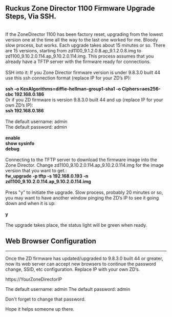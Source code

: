 
<h2> Ruckus Zone Director 1100 Firmware Upgrade Steps, Via SSH.</h2>
<br>
If the ZoneDirector 1100 has been factory reset,  upgrading from the lowest version one at the time all the way to the last one worked for me. Bloody slow process, but works. Each upgrade takes about 15 minutes or so. There are 15 versions, starting from zd1100_9.1.2.0.8.ap_9.1.2.0.8.img to zd1100_9.10.2.0.114.ap_9.10.2.0.114.img. This process assumes that you already have a TFTP server with the firmware ready for connections.<br>
<br>
SSH into it: If you Zone Director firmware version is under 9.8.3.0 built 44 use this ssh connection format (replace IP for your ZD’s IP):<br><br>
<b>ssh -o KexAlgorithms=diffie-hellman-group1-sha1 -o Ciphers=aes256-cbc 192.168.0.186</b>
<br>
Or if you ZD firmware is version 9.8.3.0 built 44 and up (replace IP for your own ZD’s IP):<br>
<b>ssh  192.168.0.186</b><br>
<br>
The default username: admin <br>
The default password: admin <br>
<br>
<b>enable</b><br>
<b>show sysinfo</b><br>
<b>debug</b><br>
<br>
Connecting to the TFTP server to download the firmware image into the Zone Director. Change zd1100_9.10.2.0.114.ap_9.10.2.0.114.img for the image version that you want to get.:<br>
<b>fw_upgrade -p tftp -s 192.168.0.193 -n zd1100_9.10.2.0.114.ap_9.10.2.0.114.img</b><br>
<br>
Press "y" to initiate the upgrade. Slow process, probably 20 minutes or so, you may want to have another window pinging the ZD’s IP to see it going down and when it is up:<br><br>
<b>y</b>
<br><br>
The upgrade takes place, the status light will be green when ready.

## Web Browser Configuration
----------------------------
Once the ZD firmware has updated/upgraded to 9.8.3.0 built 44 or greater, now its web server can accept new browsers to continue the password change, SSID, etc configuration. Replace IP with your own ZD’s.

https://YourZoneDirectorIP

The default username: admin 
The default password: admin

Don't forget to change that password.

Hope it helps someone up there.


